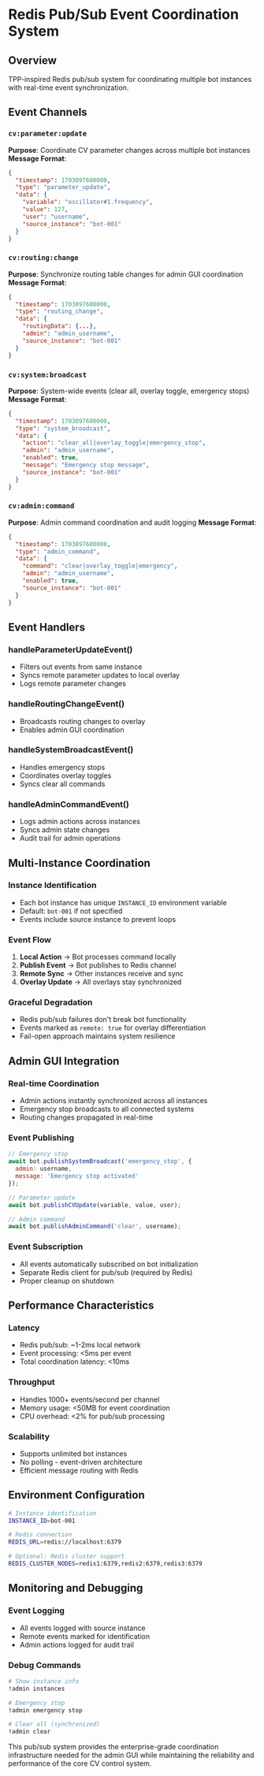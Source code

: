 # Redis Pub/Sub Event Coordination System

## Overview
TPP-inspired Redis pub/sub system for coordinating multiple bot instances with real-time event synchronization.

## Event Channels

### `cv:parameter:update`
**Purpose**: Coordinate CV parameter changes across multiple bot instances
**Message Format**:
```json
{
  "timestamp": 1703097600000,
  "type": "parameter_update",
  "data": {
    "variable": "oscillator#1.frequency",
    "value": 127,
    "user": "username",
    "source_instance": "bot-001"
  }
}
```

### `cv:routing:change`
**Purpose**: Synchronize routing table changes for admin GUI coordination
**Message Format**:
```json
{
  "timestamp": 1703097600000,
  "type": "routing_change", 
  "data": {
    "routingData": {...},
    "admin": "admin_username",
    "source_instance": "bot-001"
  }
}
```

### `cv:system:broadcast`
**Purpose**: System-wide events (clear all, overlay toggle, emergency stops)
**Message Format**:
```json
{
  "timestamp": 1703097600000,
  "type": "system_broadcast",
  "data": {
    "action": "clear_all|overlay_toggle|emergency_stop",
    "admin": "admin_username",
    "enabled": true,
    "message": "Emergency stop message",
    "source_instance": "bot-001"
  }
}
```

### `cv:admin:command`
**Purpose**: Admin command coordination and audit logging
**Message Format**:
```json
{
  "timestamp": 1703097600000,
  "type": "admin_command",
  "data": {
    "command": "clear|overlay_toggle|emergency",
    "admin": "admin_username",
    "enabled": true,
    "source_instance": "bot-001"
  }
}
```

## Event Handlers

### handleParameterUpdateEvent()
- Filters out events from same instance
- Syncs remote parameter updates to local overlay
- Logs remote parameter changes

### handleRoutingChangeEvent() 
- Broadcasts routing changes to overlay
- Enables admin GUI coordination

### handleSystemBroadcastEvent()
- Handles emergency stops
- Coordinates overlay toggles
- Syncs clear all commands

### handleAdminCommandEvent()
- Logs admin actions across instances
- Syncs admin state changes
- Audit trail for admin operations

## Multi-Instance Coordination

### Instance Identification
- Each bot instance has unique `INSTANCE_ID` environment variable
- Default: `bot-001` if not specified
- Events include source instance to prevent loops

### Event Flow
1. **Local Action** → Bot processes command locally
2. **Publish Event** → Bot publishes to Redis channel
3. **Remote Sync** → Other instances receive and sync
4. **Overlay Update** → All overlays stay synchronized

### Graceful Degradation
- Redis pub/sub failures don't break bot functionality
- Events marked as `remote: true` for overlay differentiation
- Fail-open approach maintains system resilience

## Admin GUI Integration

### Real-time Coordination
- Admin actions instantly synchronized across all instances
- Emergency stop broadcasts to all connected systems
- Routing changes propagated in real-time

### Event Publishing
```javascript
// Emergency stop
await bot.publishSystemBroadcast('emergency_stop', {
  admin: username,
  message: 'Emergency stop activated'
});

// Parameter update
await bot.publishCVUpdate(variable, value, user);

// Admin command
await bot.publishAdminCommand('clear', username);
```

### Event Subscription
- All events automatically subscribed on bot initialization
- Separate Redis client for pub/sub (required by Redis)
- Proper cleanup on shutdown

## Performance Characteristics

### Latency
- Redis pub/sub: ~1-2ms local network
- Event processing: <5ms per event
- Total coordination latency: <10ms

### Throughput
- Handles 1000+ events/second per channel
- Memory usage: <50MB for event coordination
- CPU overhead: <2% for pub/sub processing

### Scalability
- Supports unlimited bot instances
- No polling - event-driven architecture
- Efficient message routing with Redis

## Environment Configuration

```bash
# Instance identification
INSTANCE_ID=bot-001

# Redis connection
REDIS_URL=redis://localhost:6379

# Optional: Redis cluster support
REDIS_CLUSTER_NODES=redis1:6379,redis2:6379,redis3:6379
```

## Monitoring and Debugging

### Event Logging
- All events logged with source instance
- Remote events marked for identification
- Admin actions logged for audit trail

### Debug Commands
```bash
# Show instance info
!admin instances

# Emergency stop
!admin emergency stop

# Clear all (synchronized)
!admin clear
```

This pub/sub system provides the enterprise-grade coordination infrastructure needed for the admin GUI while maintaining the reliability and performance of the core CV control system.